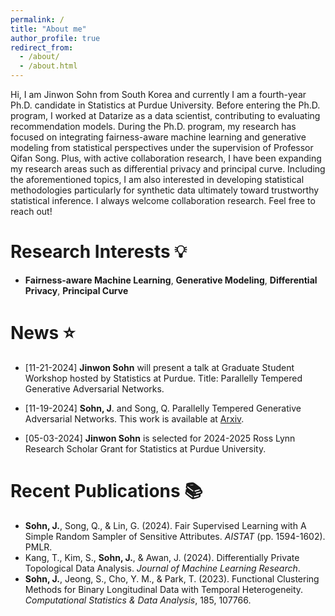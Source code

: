 ```yaml
---
permalink: /
title: "About me"
author_profile: true
redirect_from: 
  - /about/
  - /about.html
---
```


Hi, I am Jinwon Sohn from South Korea and currently I am a fourth-year Ph.D. candidate in Statistics at Purdue University. Before entering the Ph.D. program, I worked at Datarize as a data scientist, contributing to evaluating recommendation models. During the Ph.D. program, my research has focused on integrating fairness-aware machine learning and generative modeling from statistical perspectives under the supervision of Professor Qifan Song. Plus, with active collaboration research, I have been expanding my research areas such as differential privacy and principal curve. Including the aforementioned topics, I am also interested in developing statistical methodologies particularly for synthetic data ultimately toward trustworthy statistical inference. I always welcome collaboration research. Feel free to reach out! 

Research Interests 💡
======
- **Fairness-aware Machine Learning**, **Generative Modeling**, **Differential Privacy**, **Principal Curve**

News ⭐ 
======
- [11-21-2024] **Jinwon Sohn** will present a talk at Graduate Student Workshop hosted by Statistics at Purdue. Title: Parallelly Tempered Generative Adversarial Networks. 

- [11-19-2024] **Sohn, J**. and Song, Q. Parallelly Tempered Generative Adversarial Networks. This work is available at [Arxiv](https://arxiv.org/abs/2411.11786).

- [05-03-2024] **Jinwon Sohn** is selected for 2024-2025 Ross Lynn Research Scholar Grant for Statistics at Purdue University.

Recent Publications 📚
======
-  **Sohn, J.**, Song, Q., & Lin, G. (2024). Fair Supervised Learning with A Simple Random Sampler of Sensitive Attributes. *AISTAT* (pp. 1594-1602). PMLR.
- Kang, T., Kim, S., **Sohn, J.**, & Awan, J. (2024). Differentially Private Topological Data Analysis. *Journal of Machine Learning Research*.
- **Sohn, J.**, Jeong, S., Cho, Y. M., & Park, T. (2023). Functional Clustering Methods for Binary Longitudinal Data with Temporal Heterogeneity. *Computational Statistics & Data Analysis*, 185, 107766. 